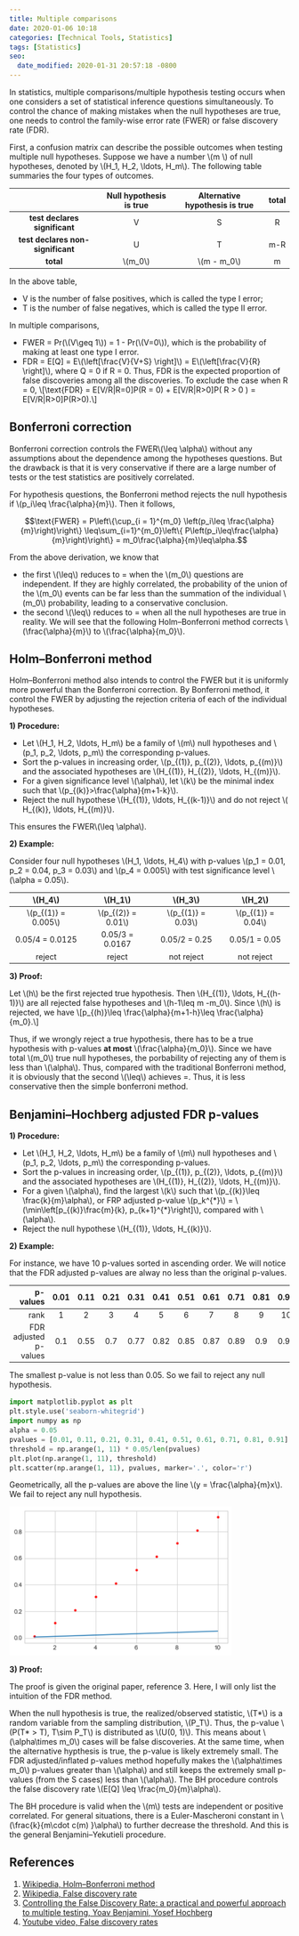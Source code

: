 ```yaml
---
title: Multiple comparisons
date: 2020-01-06 10:18
categories: [Technical Tools, Statistics]
tags: [Statistics]
seo:
  date_modified: 2020-01-31 20:57:18 -0800
---
```


In statistics, multiple comparisons/multiple hypothesis testing occurs when one considers a set of statistical inference questions simultaneously. To control the chance of making mistakes when the null hypotheses are true, one needs to control the family-wise error rate (FWER) or false discovery rate (FDR).

First, a confusion matrix can describe the possible outcomes when testing multiple null hypotheses. Suppose we have a number \\(m \\) of null hypotheses, denoted by \\(H_1, H_2, \ldots, H_m\\). The following table summaries the four types of outcomes.

|                              |Null hypothesis is true | Alternative hypothesis is true | total       |
|:----------------------------:|:----------------------:|:------------------------------:|:-----:|
|**test declares significant** |      V                 |              S                 | R     |
|**test declares non-significant**|      U                 |              T                 | m-R   |
|       **total**              |       \\(m_0\\)        |               \\(m - m_0\\)    | m     |

In the above table, 
- V is the number of false positives, which is called the type I error;
- T is the number of false negatives, which is called the type II error.


In multiple comparisons, 
- FWER = Pr(\\(V\geq 1\\)) = 1 -  Pr(\\(V=0\\)), which is the probability of making at least one type I error.
- FDR = E[Q] = E\\(\left[\frac{V}{V+S} \right]\\) = E\\(\left[\frac{V}{R} \right]\\), where Q = 0 if R = 0. Thus, FDR is the expected proportion of false discoveries among all the discoveries. To exclude the case when R = 0, 
\\[\text{FDR} = E[V/R|R=0]P(R = 0) + E[V/R|R>0]P( R > 0 ) = E[V/R|R>0]P(R>0).\\]

## Bonferroni correction

Bonferroni correction controls the FWER\\(\leq \alpha\\) without any assumptions about the dependence among the hypotheses questions. But the drawback is that it is very conservative if there are a large number of tests or the test statistics are positively correlated.

For hypothesis questions, the Bonferroni method rejects the null hypothesis if \\(p_i\leq \frac{\alpha}{m}\\). Then it follows,

$$\text{FWER} = P\left\{\cup_{i = 1}^{m_0} \left(p_i\leq \frac{\alpha}{m}\right)\right\} \leq\sum_{i=1}^{m_0}\left\{ P\left(p_i\leq\frac{\alpha}{m}\right)\right\} = m_0\frac{\alpha}{m}\leq\alpha.$$

From the above derivation, we know that
- the first \\(\leq\\) reduces to = when the \\(m_0\\) questions are independent. If they are highly correlated, the probability of the union of the \\(m_0\\) events can be far less than the summation of the individual \\(m_0\\) probability, leading to a conservative conclusion.
- the second \\(\leq\\) reduces to =  when all the null hypotheses are true in reality. We will see that the following Holm–Bonferroni method corrects \\(\frac{\alpha}{m}\\) to \\(\frac{\alpha}{m_0}\\).

## Holm–Bonferroni method

Holm–Bonferroni method also intends to control the FWER but it is uniformly more powerful than the Bonferroni correction. By Bonferroni method, it control the FWER by adjusting the rejection criteria of each of the individual hypotheses.

**1) Procedure:**
- Let \\(H_1, H_2, \ldots, H_m\\) be a family of \\(m\\) null hypotheses and \\(p_1, p_2, \ldots, p_m\\) the corresponding p-values.
- Sort the p-values in increasing order, \\(p_{(1)}, p_{(2)}, \ldots, p_{(m)}\\) and the associated hypotheses are \\(H_{(1)}, H_{(2)}, \ldots, H_{(m)}\\).
- For a given significance level \\(\alpha\\), let \\(k\\) be the minimal index such that \\(p_{(k)}>\frac{\alpha}{m+1-k}\\).
- Reject the null hypothese \\(H_{(1)}, \ldots, H_{(k-1)}\\) and do not reject \\( H_{(k)}, \ldots, H_{(m)}\\).

This ensures the FWER\\(\leq \alpha\\).

**2) Example:**

Consider four null hypotheses \\(H_1, \ldots, H_4\\) with p-values \\(p_1 = 0.01, p_2 = 0.04, p_3 = 0.03\\) and \\(p_4 = 0.005\\) with test significance level \\(\alpha = 0.05\\). 

|       \\(H_4\\)       |            \\(H_1\\)  |           \\(H_3\\) |        \\(H_2\\)   |
|:---------------------:|:---------------------:|:--------------------:|:------------------:|
| \\(p_{(1)} = 0.005\\) | \\(p_{(2)} = 0.01\\)  | \\(p_{(1)} = 0.03\\)|\\(p_{(1)} = 0.04\\)|
|       0.05/4 = 0.0125 |       0.05/3 = 0.0167 |       0.05/2 = 0.25 | 0.05/1 = 0.05      |
|       reject          |                reject |          not reject |          not reject|

**3) Proof:**

Let \\(h\\) be the first rejected true hypothesis. Then \\(H_{(1)}, \ldots, H_{(h-1)}\\) are all rejected false hypotheses and \\(h-1\leq m -m_0\\). Since \\(h\\) is rejected, we have 
\\[p_{(h)}\leq \frac{\alpha}{m+1-h}\leq \frac{\alpha}{m_0}.\\]

Thus, if we wrongly reject a true hypothesis, there has to be a true hypothesis with p-values **at most**
\\(\frac{\alpha}{m_0}\\). Since we have total \\(m_0\\) true null hypotheses, the porbability of rejecting any of them is less than \\(\alpha\\). Thus, compared with the traditional Bonferroni method, it is obviously that the second \\(\leq\\) achieves =. Thus, it is less conservative then the simple bonferroni method.


## Benjamini–Hochberg adjusted FDR p-values

**1) Procedure:**
- Let \\(H_1, H_2, \ldots, H_m\\) be a family of \\(m\\) null hypotheses and \\(p_1, p_2, \ldots, p_m\\) the corresponding p-values.
- Sort the p-values in increasing order, \\(p_{(1)}, p_{(2)}, \ldots, p_{(m)}\\) and the associated hypotheses are \\(H_{(1)}, H_{(2)}, \ldots, H_{(m)}\\).
- For a given \\(\alpha\\), find the largest \\(k\\) such that \\(p_{(k)}\leq \frac{k}{m}\alpha\\), or FRP adjusted p-value \\(p_k^{\*}\\) = \\(\min\left[p_{(k)}\frac{m}{k}, p_{k+1}^{\*}\right]\\), compared with \\(\alpha\\).
- Reject the null hypothese \\(H_{(1)}, \ldots, H_{(k)}\\).

**2) Example:**

For instance, we have 10 p-values sorted in ascending order. We will notice that the FDR adjusted p-values are alway no less than the original p-values.

p-values             |0.01 | 0.11| 0.21| 0.31|0.41 | 0.51| 0.61| 0.71| 0.81| 0.91|
--------------------:|:---:|:---:|:---:|:---:|:---:|:---:|:---:|:---:|:---:|:---:|
rank                 | 1   |  2  |3    |4    |5    |6    |7    | 8   | 9   |   10| 
FDR adjusted p-values|0.1|0.55|0.7|0.77|0.82|0.85|0.87|0.89|0.9|0.91|

The smallest p-value is not less than 0.05. So we fail to reject any null hypothesis.

```python
import matplotlib.pyplot as plt
plt.style.use('seaborn-whitegrid')
import numpy as np
alpha = 0.05
pvalues = [0.01, 0.11, 0.21, 0.31, 0.41, 0.51, 0.61, 0.71, 0.81, 0.91]
threshold = np.arange(1, 11) * 0.05/len(pvalues)
plt.plot(np.arange(1, 11), threshold)
plt.scatter(np.arange(1, 11), pvalues, marker='.', color='r')
```
Geometrically, all the p-values are above the line \\(y = \frac{\alpha}{m}x\\). We fail to reject any null hypothesis.

<img src="/assets/img/sample/fdr_plot.png" alt="fdr" width="400" class="center"/>

**3) Proof:**

The proof is given the original paper, reference 3. Here, I will only list the intuition of the FDR method.

When the null hypothesis is true, the realized/observed statistic, \\(T\*\\) is a random variable from the sampling distribution, \\(P_T\\). Thus, the p-value \\(P(T\* > T), T\sim P_T\\) is distributed as \\(U(0, 1)\\). This means about \\(\alpha\times m_0\\) cases will be false discoveries. At the same time, when the alternative hypthesis is true, the p-value is likely extremely small. The FDR adjusted/inflated p-values method hopefully makes the \\(\alpha\times m_0\\) p-values greater than \\(\alpha\\) and still keeps the extremely small p-values (from the S cases) less than \\(\alpha\\). The BH procedure controls the false discovery rate \\(E[Q] \leq \frac{m_0}{m}\alpha\\).



The BH procedure is valid when the \\(m\\) tests are independent or positive correlated. For general situations, there is a Euler-Mascheroni constant in \\(\frac{k}{m\cdot c(m) }\alpha\\) to further decrease the threshold. And this is the general Benjamini–Yekutieli procedure. 

## References

1. [Wikipedia, Holm–Bonferroni method](https://en.wikipedia.org/wiki/Holm%E2%80%93Bonferroni_method)
2. [Wikipedia, False discovery rate](https://en.wikipedia.org/wiki/False_discovery_rate)
3. [Controlling the False Discovery Rate: a practical and powerful approach to multiple testing, Yoav Benjamini, Yosef Hochberg](http://www.math.tau.ac.il/~ybenja/MyPapers/benjamini_hochberg1995.pdf)
4. [Youtube video, False discovery rates](https://www.youtube.com/watch?v=K8LQSvtjcEo)